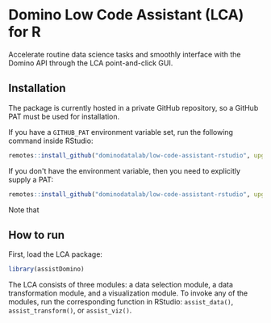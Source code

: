 # Domino Low Code Assistant (LCA) for R

Accelerate routine data science tasks and smoothly interface with the Domino API through the LCA point-and-click GUI.

## Installation

The package is currently hosted in a private GitHub repository, so a GitHub PAT must be used for installation.

If you have a `GITHUB_PAT` environment variable set, run the following command inside RStudio:

```r
remotes::install_github("dominodatalab/low-code-assistant-rstudio", upgrade = "never")
```

If you don't have the environment variable, then you need to explicitly supply a PAT:

```r
remotes::install_github("dominodatalab/low-code-assistant-rstudio", upgrade = "never", auth_token = "YOUR_GITHUB_PAT")
```

Note that 

## How to run

First, load the LCA package:

```r
library(assistDomino)
```

The LCA consists of three modules: a data selection module, a data transformation module, and a visualization module. To invoke any of the modules, run the corresponding function in RStudio: `assist_data()`, `assist_transform()`, or `assist_viz()`.

